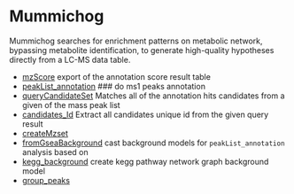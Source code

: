 ﻿# Mummichog

Mummichog searches for enrichment patterns on metabolic network, 
 bypassing metabolite identification, to generate high-quality
 hypotheses directly from a LC-MS data table.

+ [mzScore](Mummichog/mzScore.1) export of the annotation score result table
+ [peakList_annotation](Mummichog/peakList_annotation.1) ### do ms1 peaks annotation
+ [queryCandidateSet](Mummichog/queryCandidateSet.1) Matches all of the annotation hits candidates from a given of the mass peak list
+ [candidates_Id](Mummichog/candidates_Id.1) Extract all candidates unique id from the given query result
+ [createMzset](Mummichog/createMzset.1) 
+ [fromGseaBackground](Mummichog/fromGseaBackground.1) cast background models for ``peakList_annotation`` analysis based on
+ [kegg_background](Mummichog/kegg_background.1) create kegg pathway network graph background model
+ [group_peaks](Mummichog/group_peaks.1) 
